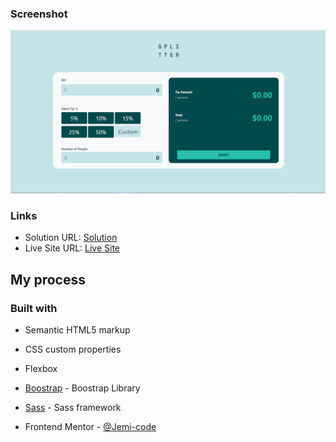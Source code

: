 ### Screenshot

![](./Screenshot.png)

### Links

- Solution URL: [Solution](https://github.com/Jemi-code/Tip-Calculator)
- Live Site URL: [Live Site](https://jemi-code.github.io/Tip-Calculator)

## My process

### Built with

- Semantic HTML5 markup
- CSS custom properties
- Flexbox
- [Boostrap](https://getbootstrap.com/) - Boostrap Library
- [Sass](https://sass-lang.com/) - Sass framework

- Frontend Mentor - [@Jemi-code](https://www.frontendmentor.io/profile/yJemi-code)

